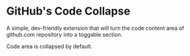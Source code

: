 # GitHub's Code Collapse

A simple, dev-friendly extension that will turn the code content area of github.com repository into a toggable section.

Code area is collapsed by default.
